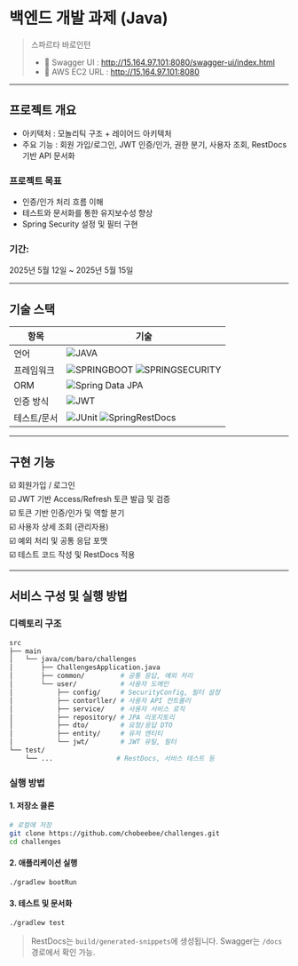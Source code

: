#  백엔드 개발 과제 (Java)
> 스파르타 바로인턴
> * 🔗 Swagger UI : http://15.164.97.101:8080/swagger-ui/index.html
> * 🔗 AWS EC2 URL : http://15.164.97.101:8080

---

## 프로젝트 개요
- 아키텍처 : 모놀리틱 구조 + 레이어드 아키텍처
- 주요 기능 : 회원 가입/로그인, JWT 인증/인가, 권한 분기, 사용자 조회, RestDocs 기반 API 문서화

### 프로젝트 목표

- 인증/인가 처리 흐름 이해
- 테스트와 문서화를 통한 유지보수성 향상
- Spring Security 설정 및 필터 구현

### 기간:
2025년 5월 12일 ~ 2025년 5월 15일

---

## 기술 스택
| 항목     | 기술                                 |
| ------ | ---------------------------------- |
| 언어     | ![JAVA](https://img.shields.io/badge/JAVA-007396?style=for-the-badge&logo=OpenJDK&logoColor=white)                           |
| 프레임워크  | ![SPRINGBOOT](https://img.shields.io/badge/SpringBoot-6DB33F?style=for-the-badge&logo=SpringBoot&logoColor=white) ![SPRINGSECURITY](https://img.shields.io/badge/SpringSecurity-6DB33F?style=for-the-badge&logo=SpringSecurity&logoColor=white) |
| ORM    | ![Spring Data JPA](https://img.shields.io/badge/SpringDataJPA-6DB33F?style=for-the-badge&logo=Hibernate&logoColor=white)                    |
| 인증 방식  | ![JWT](https://img.shields.io/badge/JSONWebToken-000000?style=for-the-badge&logo=JSONWebTokens&logoColor=white)       |
| 테스트/문서 | ![JUnit](https://img.shields.io/badge/JUnit5-4A154B?style=for-the-badge&logo=JUnit5&logoColor=white) ![SpringRestDocs](https://img.shields.io/badge/RestDocs-4169E1?style=for-the-badge&logo=SpringRestDocs&logoColor=white)  |

---

## 구현 기능
☑️ 회원가입 / 로그인 <br>
☑️ JWT 기반 Access/Refresh 토큰 발급 및 검증 <br>
☑️ 토큰 기반 인증/인가 및 역할 분기 <br>
☑️ 사용자 상세 조회 (관리자용) <br>
☑️ 예외 처리 및 공통 응답 포맷 <br>
☑️ 테스트 코드 작성 및 RestDocs 적용

---

## 서비스 구성 및 실행 방법

### 디렉토리 구조
```bash
src
├── main
│   └── java/com/baro/challenges
│       ├── ChallengesApplication.java
│       ├── common/         # 공통 응답, 예외 처리
│       └── user/           # 사용자 도메인
│           ├── config/     # SecurityConfig, 필터 설정
│           ├── contorller/ # 사용자 API 컨트롤러
│           ├── service/    # 사용자 서비스 로직
│           ├── repository/ # JPA 리포지토리
│           ├── dto/        # 요청/응답 DTO
│           ├── entity/     # 유저 엔티티
│           └── jwt/        # JWT 유틸, 필터
└── test/
    └── ...                # RestDocs, 서비스 테스트 등

```

### 실행 방법
#### 1. 저장소 클론
```bash
# 로컬에 저장
git clone https://github.com/chobeebee/challenges.git
cd challenges
```
#### 2. 애플리케이션 실행
```bash
./gradlew bootRun
```
#### 3. 테스트 및 문서화
```bash
./gradlew test
```
> RestDocs는 `build/generated-snippets`에 생성됩니다. Swagger는 `/docs` 경로에서 확인 가능.
